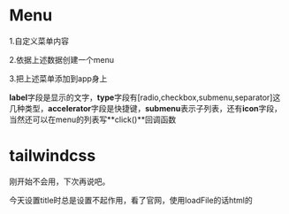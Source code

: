 # Menu

1.自定义菜单内容

2.依据上述数据创建一个menu

3.把上述菜单添加到app身上

**label**字段是显示的文字，**type**字段有[radio,checkbox,submenu,separator]这几种类型，**accelerator**字段是快捷键，**submenu**表示子列表，还有**icon**字段，当然还可以在menu的列表写**click()**回调函数

# tailwindcss

刚开始不会用，下次再说吧。

今天设置title时总是设置不起作用，看了官网，使用loadFile的话html的<title>标签设置了的话，在启动new窗口时的title属性就不起作用。

今天发现electron只支持**hashrouter**，否则打包后会404。



